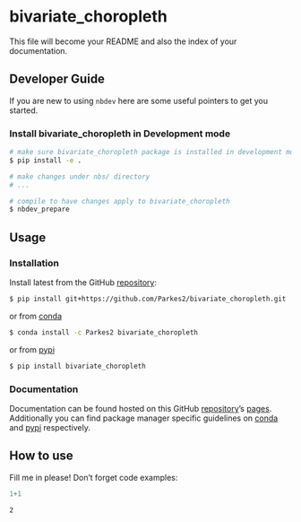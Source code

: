 # bivariate_choropleth


<!-- WARNING: THIS FILE WAS AUTOGENERATED! DO NOT EDIT! -->

This file will become your README and also the index of your
documentation.

## Developer Guide

If you are new to using `nbdev` here are some useful pointers to get you
started.

### Install bivariate_choropleth in Development mode

``` sh
# make sure bivariate_choropleth package is installed in development mode
$ pip install -e .

# make changes under nbs/ directory
# ...

# compile to have changes apply to bivariate_choropleth
$ nbdev_prepare
```

## Usage

### Installation

Install latest from the GitHub
[repository](https://github.com/Parkes2/bivariate_choropleth):

``` sh
$ pip install git+https://github.com/Parkes2/bivariate_choropleth.git
```

or from [conda](https://anaconda.org/Parkes2/bivariate_choropleth)

``` sh
$ conda install -c Parkes2 bivariate_choropleth
```

or from [pypi](https://pypi.org/project/bivariate_choropleth/)

``` sh
$ pip install bivariate_choropleth
```

### Documentation

Documentation can be found hosted on this GitHub
[repository](https://github.com/Parkes2/bivariate_choropleth)’s
[pages](https://Parkes2.github.io/bivariate_choropleth/). Additionally
you can find package manager specific guidelines on
[conda](https://anaconda.org/Parkes2/bivariate_choropleth) and
[pypi](https://pypi.org/project/bivariate_choropleth/) respectively.

## How to use

Fill me in please! Don’t forget code examples:

``` python
1+1
```

    2
